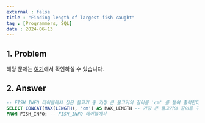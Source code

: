 ```yaml
---
external : false
title : "Finding length of largest fish caught"
tag : [Programmers, SQL]
date : 2024-06-13
---
```


## 1. Problem

해당 문제는 [여기](https://school.programmers.co.kr/learn/courses/30/lessons/298515)에서 확인하실 수 있습니다.

## 2. Answer

```sql
-- FISH_INFO 테이블에서 잡은 물고기 중 가장 큰 물고기의 길이를 'cm' 를 붙여 출력한다
SELECT CONCAT(MAX(LENGTH), 'cm') AS MAX_LENGTH -- 가장 큰 물고기의 길이를 구하고 'cm'를 붙인 뒤 컬럼명을 MAX_LENGTH로 명명
FROM FISH_INFO; -- FISH_INFO 테이블에서
```
